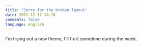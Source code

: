 ```yaml
---
title: "Sorry for the broken layout"
date: 2012-12-17 14:18
comments: false
language: english
---
```


I'm trying out a new theme, I'll fix it sometime during the week.
